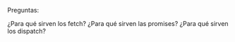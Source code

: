 Preguntas:

¿Para qué sirven los fetch?
¿Para qué sirven las promises?
¿Para qué sirven los dispatch?
